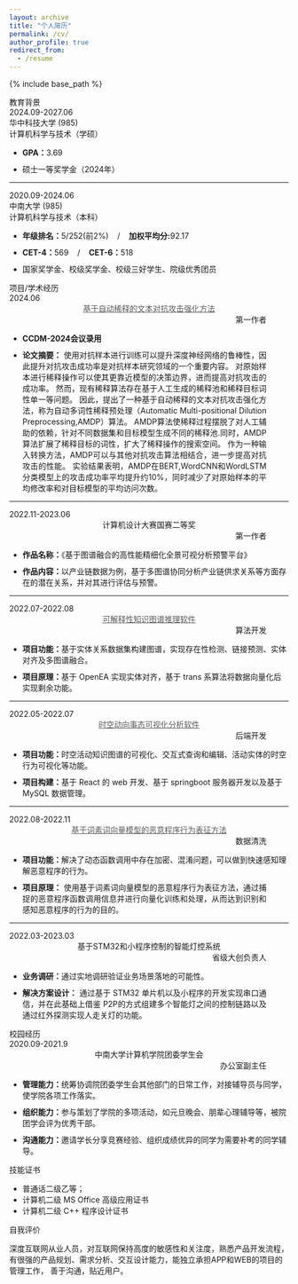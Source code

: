 ```yaml
---
layout: archive
title: "个人简历"
permalink: /cv/
author_profile: true
redirect_from:
  - /resume
---
```


{% include base_path %}
<!-- 可以点击这里查看网页版个人简历：[查看链接](../files/cv/cv.html)
图像预览版如下：
![](../files/cv.png) -->
<html>

<head>
    <link href="https://sheehan-fang.github.io/files/cv/style.css" rel="stylesheet" type="text/css" />
</head>

<body>
    <div class="middle" id="mainInfo">
        <div class="divide_line">
            <div class="second_title">教育背景</div>
        </div>
        <div class="info">
            <div class="time">
                <div class="time_word">2024.09-2027.06</div>
                <div class="time_word">华中科技大学 (985) </div>
                <div class="time_word">计算机科学与技术（学硕）</div>
            </div>
            <ul class="dital_list">
                <li style="margin-top: 10px;"><b>GPA：</b>3.69</li>
                <li style="margin-top: 10px;">硕士一等奖学金（2024年）</li>
            </ul>
        </div>
        <hr>
        <div class="info">
            <div class="time">
                <div class="time_word">2020.09-2024.06</div>
                <div class="time_word">中南大学 (985) </div>
                <div class="time_word">计算机科学与技术（本科）</div>
            </div>
            <ul class="dital_list">
                <li style="margin-top: 10px;"><b>年级排名：</b>5/252(前2%)&nbsp;&nbsp;&nbsp;&nbsp;/&nbsp;&nbsp;&nbsp;&nbsp;<b>加权平均分:</b>92.17</li>
                <li style="margin-top: 10px;"><b>CET-4：</b>569&nbsp;&nbsp;&nbsp;&nbsp;/&nbsp;&nbsp;&nbsp;&nbsp;<b>CET-6：</b>518</li>
                <li style="margin-top: 10px;">国家奖学金、校级奖学金、校级三好学生、院级优秀团员</li>
            </ul>
        </div>
        <div class="divide_line">
            <div class="second_title">项目/学术经历</div>
        </div>
        <div class="time">
            <div class="time_word" style="text-align: left;">2024.06</div>
            <div class="time_word2" style="text-align: center;">
                <a href="https://sheehan-fang.github.io/publication/2024-03-paper-1" style="color: rgb(90, 90, 90);">
                    基于自动稀释的文本对抗攻击强化方法
                </a>
            </div>
            <div class="time_word" style="text-align: end; padding-right: 40px;">第一作者</div>
        </div>
        <ul class="dital_list">
            <li style="margin-top: 10px;"><b>CCDM-2024会议录用</b></li>
            <li style="margin-top: 10px; text-align: justify; padding-right: 40px;">
                <b>论文摘要：</b>
                使用对抗样本进行训练可以提升深度神经网络的鲁棒性，因此提升对抗攻击成功率是对抗样本研究领域的一个重要内容。
                对原始样本进行稀释操作可以使其更靠近模型的决策边界，进而提高对抗攻击的成功率。
                然而，现有稀释算法存在基于人工生成的稀释池和稀释目标词性单一等问题。
                因此，提出了一种基于自动稀释的文本对抗攻击强化方法，称为自动多词性稀释预处理（Automatic Multi-positional Dilution Preprocessing,AMDP）算法。
                AMDP算法使稀释过程摆脱了对人工辅助的依赖，针对不同数据集和目标模型生成不同的稀释池.同时，AMDP算法扩展了稀释目标的词性，扩大了稀释操作的搜索空间。
                作为一种输入转换方法，AMDP可以与其他对抗攻击算法相结合，进一步提高对抗攻击的性能。
                实验结果表明，AMDP在BERT,WordCNN和WordLSTM分类模型上的攻击成功率平均提升约10%，同时减少了对原始样本的平均修改率和对目标模型的平均访问次数。
            </li>
        </ul>
        <hr>
        <div class="time">
            <div class="time_word" style="text-align: left;">2022.11-2023.06</div>
            <div class="time_word2" style="text-align: center;">计算机设计大赛国赛二等奖</div>
            <div class="time_word" style="text-align: end; padding-right: 40px;">第一作者</div>
        </div>
        <ul class="dital_list">
            <li style="margin-top: 10px;"><b>作品名称：</b>《基于图谱融合的高性能精细化全景可视分析预警平台》</li>
            <li style="margin-top: 10px;"><b>作品内容：</b>以产业链数据为例，基于多图谱协同分析产业链供求关系等方面存在的潜在关系，并对其进行评估与预警。</li>
        </ul>
        <hr>
        <div class="time">
            <div class="time_word" style="text-align: left;">2022.07-2022.08</div>
            <div class="time_word2" style="text-align: center;">
                <a href="https://sheehan-fang.github.io/publication/2022-08-software-1" style="color: rgb(90, 90, 90);">
                    可解释性知识图谱推理软件
                </a>
            </div>
            <div class="time_word" style="text-align: end; padding-right: 40px;">算法开发</div>
        </div>
        <ul class="dital_list">
            <li style="margin-top: 10px;"><b>项目功能：</b>基于实体关系数据集构建图谱，实现存在性检测、链接预测、实体对齐及多图谱融合。</li>
            <li style="margin-top: 10px;"><b>项目原理：</b>基于 OpenEA 实现实体对齐，基于 trans 系算法将数据向量化后实现剩余功能。</li>
        </ul>
        <hr>
        <div class="time">
            <div class="time_word" style="text-align: left;">2022.05-2022.07</div>
            <div class="time_word2" style="text-align: center;">
                <a href="https://sheehan-fang.github.io/publication/2022-08-software-2" style="color: rgb(90, 90, 90);">
                    时空动向事态可视化分析软件
                </a>
            </div>
            <div class="time_word" style="text-align: end; padding-right: 40px;">后端开发</div>
        </div>
        <ul class="dital_list">
            <li style="margin-top: 10px;"><b>项目功能：</b>时空活动知识图谱的可视化、交互式查询和编辑、活动实体的时空行为可视化等功能。</li>
            <li style="margin-top: 10px;"><b>项目构建：</b>基于 React 的 web 开发、基于 springboot 服务器开发以及基于 MySQL 数据管理。</li>
        </ul>
        <hr>
        <div class="time">
            <div class="time_word" style="text-align: left;">2022.08-2022.11</div>
            <div class="time_word2" style="text-align: center;">
                <a href="https://sheehan-fang.github.io/publication/2022-11-patent-1" style="color: rgb(90, 90, 90);">
                    基于词素词向量模型的恶意程序行为表征方法
                </a>
            </div>
            <div class="time_word" style="text-align: end; padding-right: 40px;">数据清洗</div>
        </div>
        <ul class="dital_list">
            <li style="margin-top: 10px;"><b>项目功能：</b>解决了动态函数调用中存在加密、混淆问题，可以做到快速感知理解恶意程序的行为。</li>
            <li style="margin-top: 10px; text-align: justify; padding-right: 40px;">
                <b>项目原理：</b>
                使用基于词素词向量模型的恶意程序行为表征方法，通过捕捉的恶意程序函数调用信息并进行向量化训练和处理，从而达到识别和感知恶意程序的行为的目的。
            </li>
        </ul>
        <hr>
        <div class="time">
            <div class="time_word" style="text-align: left;">2022.03-2023.03</div>
            <div class="time_word2" style="text-align: center;">基于STM32和小程序控制的智能灯控系统</div>
            <div class="time_word" style="text-align: end; padding-right: 40px;">省级大创负责人</div>
        </div>
        <ul class="dital_list">
            <li style="margin-top: 10px;"><b>业务调研：</b>通过实地调研验证业务场景落地的可能性。</li>
            <li style="margin-top: 10px; text-align: justify; padding-right: 40px;">
                <b>解决方案设计：</b>
                通过基于 STM32 单片机以及小程序的开发实现串口通信，并在此基础上借鉴 P2P的方式组建多个智能灯之间的控制链路以及通过红外探测实现人走关灯的功能。
            </li>
        </ul>
        <div class="divide_line">
            <div class="second_title">校园经历</div>
        </div>
        <div class="time">
            <div class="time_word" style="text-align: left;">2020.09-2021.9</div>
            <div class="time_word2" style="text-align: center;">中南大学计算机学院团委学生会</div>
            <div class="time_word" style="text-align: end; padding-right: 40px;"> 办公室副主任</div>
        </div>
        <ul class="dital_list">
            <li style="margin-top: 10px;"><b>管理能力：</b>统筹协调院团委学生会其他部门的日常工作，对接辅导员与同学，使学院各项工作落实。</li>
            <li style="margin-top: 10px;"><b>组织能力：</b>参与策划了学院的多项活动，如元旦晚会、朋辈心理辅导等，被院团学会评为优秀干部。</li>
            <li style="margin-top: 10px;"><b>沟通能力：</b>邀请学长分享竞赛经验、组织成绩优异的同学为需要补考的同学辅导。</li>
        </ul>
        <div class="divide_line">
            <div class="second_title">技能证书</div>
        </div>
        <ul class="dital_list2">
            <li>普通话二级乙等；</li>
            <li>计算机二级 MS Office 高级应用证书</li>
            <li>计算机二级 C++ 程序设计证书</li>
        </ul>
        <div class="divide_line">
            <div class="second_title">自我评价</div>
        </div>
        <p class="info_word">
            深度互联网从业人员，对互联网保持高度的敏感性和关注度，熟悉产品开发流程，
            有很强的产品规划、需求分析、交互设计能力，能独立承担APP和WEB的项目的管理工作，
            善于沟通，贴近用户。
        </p>
        <div style="width: 100%; height: 100px;"></div>
    </div>
</body>
</html>